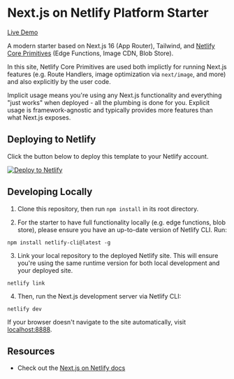 # Next.js on Netlify Platform Starter

[Live Demo](https://nextjs-platform-starter.netlify.app/)

A modern starter based on Next.js 16 (App Router), Tailwind, and [Netlify Core Primitives](https://docs.netlify.com/core/overview/#develop) (Edge Functions, Image CDN, Blob Store).

In this site, Netlify Core Primitives are used both implictly for running Next.js features (e.g. Route Handlers, image optimization via `next/image`, and more) and also explicitly by the user code.

Implicit usage means you're using any Next.js functionality and everything "just works" when deployed - all the plumbing is done for you. Explicit usage is framework-agnostic and typically provides more features than what Next.js exposes.

## Deploying to Netlify

Click the button below to deploy this template to your Netlify account.

[![Deploy to Netlify](https://www.netlify.com/img/deploy/button.svg)](https://app.netlify.com/start/deploy?repository=https://github.com/netlify-templates/next-platform-starter)

## Developing Locally

1. Clone this repository, then run `npm install` in its root directory.

2. For the starter to have full functionality locally (e.g. edge functions, blob store), please ensure you have an up-to-date version of Netlify CLI. Run:

```
npm install netlify-cli@latest -g
```

3. Link your local repository to the deployed Netlify site. This will ensure you're using the same runtime version for both local development and your deployed site.

```
netlify link
```

4. Then, run the Next.js development server via Netlify CLI:

```
netlify dev
```

If your browser doesn't navigate to the site automatically, visit [localhost:8888](http://localhost:8888).

## Resources

- Check out the [Next.js on Netlify docs](https://docs.netlify.com/frameworks/next-js/overview/)
